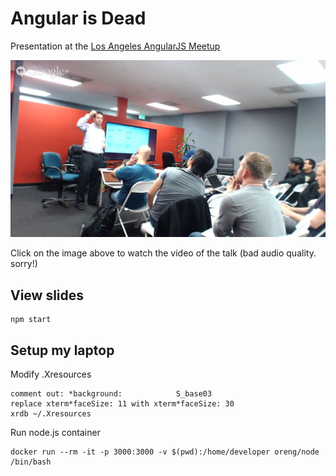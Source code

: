 # Angular is Dead

Presentation at the [Los Angeles AngularJS Meetup](http://www.meetup.com/socal-angular/events/213154962)

[![video](pic.png)](https://www.youtube.com/embed/KJ_xAwSeFR8)

Click on the image above to watch the video of the talk (bad audio quality. sorry!)

## View slides

    npm start

## Setup my laptop

Modify .Xresources

    comment out: *background:            S_base03
    replace xterm*faceSize: 11 with xterm*faceSize: 30
    xrdb ~/.Xresources

Run node.js container

    docker run --rm -it -p 3000:3000 -v $(pwd):/home/developer oreng/node /bin/bash
